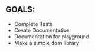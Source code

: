 ## GOALS:
* Complete Tests
* Create Documentation
* Documentation for playground
* Make a simple dom library
